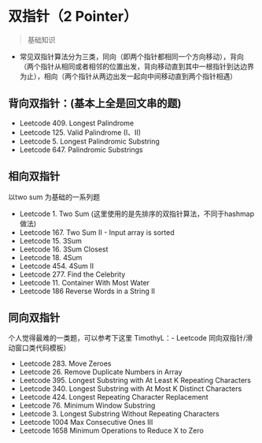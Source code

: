 
&emsp;
# 双指针（2 Pointer）

>基础知识
- 常见双指针算法分为三类，同向（即两个指针都相同一个方向移动），背向（两个指针从相同或者相邻的位置出发，背向移动直到其中一根指针到达边界为止），相向（两个指针从两边出发一起向中间移动直到两个指针相遇）

## 背向双指针：(基本上全是回文串的题)
- Leetcode 409. Longest Palindrome
- Leetcode 125. Valid Palindrome (I、II)
- Leetcode 5. Longest Palindromic Substring
- Leetcode 647. Palindromic Substrings

## 相向双指针
以two sum 为基础的一系列题
- Leetcode 1. Two Sum (这里使用的是先排序的双指针算法，不同于hashmap做法)
- Leetcode 167. Two Sum II - Input array is sorted
- Leetcode 15. 3Sum
- Leetcode 16. 3Sum Closest
- Leetcode 18. 4Sum
- Leetcode 454. 4Sum II
- Leetcode 277. Find the Celebrity
- Leetcode 11. Container With Most Water
- Leetcode 186 Reverse Words in a String II

## 同向双指针
个人觉得最难的一类题，可以参考下这里 TimothyL：- Leetcode 同向双指针/滑动窗口类代码模板）
- Leetcode 283. Move Zeroes
- Leetcode 26. Remove Duplicate Numbers in Array
- Leetcode 395. Longest Substring with At Least K Repeating Characters
- Leetcode 340. Longest Substring with At Most K Distinct Characters
- Leetcode 424. Longest Repeating Character Replacement
- Leetcode 76. Minimum Window Substring
- Leetcode 3. Longest Substring Without Repeating Characters
- Leetcode 1004 Max Consecutive Ones III
- Leetcode 1658 Minimum Operations to Reduce X to Zero
